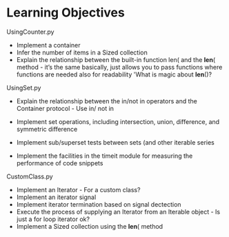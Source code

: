 # Learning Objectives
UsingCounter.py
- Implement a container 
- Infer the number of items in a Sized collection
- Explain the relationship between the built-in function len( and the __len__( method - it’s the same basically, just allows you to pass functions where functions are needed also for readability 'What is magic about __len__()?

UsingSet.py
- Explain the relationship between the in/not in operators and the Container protocol - Use in/ not in
- Implement set operations, including intersection, union, difference, and symmetric difference
- Implement sub/superset tests between sets (and other iterable series

- Implement the facilities in the timeit module for measuring the performance of code snippets

CustomClass.py
- Implement an Iterator - For a custom class?
- Implement an iterator signal
- Implement iterator termination based on signal dectection
- Execute the process of supplying an Iterator from an Iterable object - Is just a for loop iterator ok?
- Implement a Sized collection using the __len__( method 
